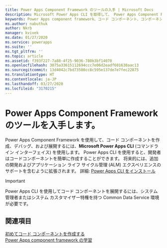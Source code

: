 ```yaml
---
title: Power Apps Component Framework のツールの入手 | Microsoft Docs
description: Microsoft Power Apps CLI を取得して、 Power Apps Component Framework を使用してコード コンポーネントを作成、デバッグおよび展開します。
keywords: Power Apps component framework、コード コンポーネント、コンポーネント フレームワーク
ms.author: nabuthuk
author: Nkrb
manager: kvivek
ms.date: 01/27/2020
ms.service: powerapps
ms.suite: ''
ms.tgt_pltfrm: ''
ms.topic: article
ms.assetid: f393f227-7a88-4f25-9036-780b3bf14070
ms.openlocfilehash: 3075a33615112694ccc7e06d2eadf601630aac13
ms.sourcegitcommit: 13d4042c7bd73580cc8c595e137de7e7fec22875
ms.translationtype: HT
ms.contentlocale: ja-JP
ms.lasthandoff: 03/27/2020
ms.locfileid: "3170215"
---
```

# <a name="get-tooling-for-power-apps-component-framework"></a>Power Apps Component Framework のツールを入手します。

Power Apps Component Framework を使用して、コード コンポーネントを作成、デバッグ、および展開するには、**Microsoft Power Apps CLI** (コマンドライン インターフェイス) を使用します。 Power Apps CLI を使用すると、開発者はコードコンポーネントを簡単に作成することができます。 将来的には、追加の開発およびアプリケーション ライフ サイクル管理 (ALM) エクスペリエンスのサポートを含むように拡張されます。 詳細: [Power Apps CLI をインストール](../common-data-service/powerapps-cli.md)

> [!IMPORTANT]
> Power Apps CLI を使用してコード コンポーネントを展開するには、システム管理者またはシステム カスタマイザー特権を持つ Common Data Service 環境が必要です。

## <a name="see-also"></a>関連項目

[初めてコード コンポーネントを作成する](implementing-controls-using-typescript.md)<br/>
[Power Apps component framework の学習](https://docs.microsoft.com/learn/paths/use-power-apps-component-framework)
